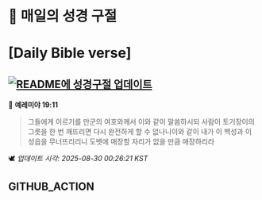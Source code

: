 # 🙏 매일의 성경 구절
# [Daily Bible verse]
## [![README에 성경구절 업데이트](https://github.com/DONGSUKA/first_test/actions/workflows/update-readme-bible.yml/badge.svg)](https://github.com/DONGSUKA/first_test/actions/workflows/update-readme-bible.yml)
<!-- START_BIBLE_VERSE -->
📖 **예레미야 19:11**
> 그들에게 이르기를 만군의 여호와께서 이와 같이 말씀하시되 사람이 토기장이의 그릇을 한 번 깨뜨리면 다시 완전하게 할 수 없나니이와 같이 내가 이 백성과 이 성읍을 무너뜨리리니 도벳에 매장할 자리가 없을 만큼 매장하리라

🕊️ _업데이트 시각: 2025-08-30 00:26:21 KST_
  <!-- END_BIBLE_VERSE -->
## GITHUB_ACTION
